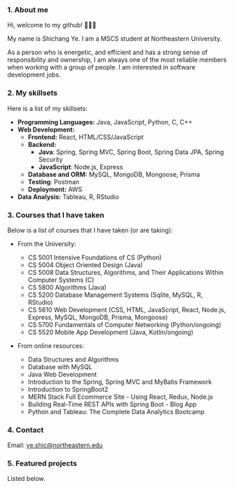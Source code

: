 ### 1. About me
Hi, welcome to my github! 👋👋👋

My name is Shichang Ye. I am a MSCS student at Northeastern University.

As a person who is energetic, and efficient and has a strong sense of responsibility and ownership, I am always one of the most reliable members when working with a group of people. I am interested in software development jobs.

### 2. My skillsets
Here is a list of my skillsets:
*  **Programming Languages:** Java, JavaScript, Python, C, C++
*  **Web Development:**
    * **Frontend:** React, HTML/CSS/JavaScript
    * **Backend:** 
      * **Java**: Spring, Spring MVC, Spring Boot, Spring Data JPA, Spring Security
      * **JavaScript**: Node.js, Express
    * **Database and ORM:** MySQL, MongoDB, Mongoose, Prisma
    * **Testing**: Postman
    * **Deployment:** AWS
*  **Data Analysis:**
        Tableau, R, RStudio

### 3. Courses that I have taken
Below is a list of courses that I have taken (or are taking):
* From the University:
   * CS 5001 Intensive Foundations of CS (Python)
   * CS 5004 Object Oriented Design (Java)
   * CS 5008 Data Structures, Algorithms, and Their Applications Within Computer Systems (C)
   * CS 5800 Algorithms (Java) 
   * CS 5200 Database Management Systems (Sqlite, MySQL, R, RStudio)
   * CS 5610 Web Development (CSS, HTML, JavaScript, React, Node.js, Express, MySQL, MongoDB, Prisma, Mongoose)
   * CS 5700 Fundamentals of Computer Networking (Python/ongoing)
   * CS 5520 Mobile App Development (Java, Kotlin/ongoing)

* From online resources:
   * Data Structures and Algorithms
   * Database with MySQL
   * Java Web Development
   * Introduction to the Spring, Spring MVC and MyBatis Framework
   * Introduction to SpringBoot2
   * MERN Stack Full Ecommerce Site - Using React, Redux, Node.js
   * Building Real-Time REST APIs with Spring Boot - Blog App
   * Python and Tableau: The Complete Data Analytics Bootcamp

### 4. Contact
Email: ye.shic@northeastern.edu

### 5. Featured projects
Listed below.
